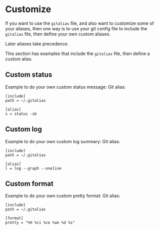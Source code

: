 # Customize

If you want to use the `gitalias` file, and also want to customize some 
of your aliases, then one way is to use your git config file to include 
the `gitalias` file, then define your own custom aliases. 

Later aliases take precedence.

This section has examples that include the `gitalias` file, 
then define a custom alias.


## Custom status

Example to do your own custom status message:
Git alias:

```git
[include]
path = ~/.gitalias

[alias]
s = status -sb
```


## Custom log

Example to do your own custom log summary:
Git alias:

```git
[include]
path = ~/.gitalias

[alias]
l = log --graph --oneline
```

## Custom format

Example to do your own custom pretty format:
Git alias:

```git
[include]
path = ~/.gitalias

[format]
pretty = "%H %ci %ce %ae %d %s"
```

